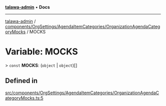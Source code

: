 [**talawa-admin**](../../../../../README.md) • **Docs**

***

[talawa-admin](../../../../../modules.md) / [components/OrgSettings/AgendaItemCategories/OrganizationAgendaCategoryMocks](../README.md) / MOCKS

# Variable: MOCKS

\> `const` **MOCKS**: (`object` \| `object`)[]

## Defined in

[src/components/OrgSettings/AgendaItemCategories/OrganizationAgendaCategoryMocks.ts:5](https://github.com/PalisadoesFoundation/talawa-admin/blob/ec91a82db6f7a7a061fbb4ea9639f2bff335faa5/src/components/OrgSettings/AgendaItemCategories/OrganizationAgendaCategoryMocks.ts#L5)
